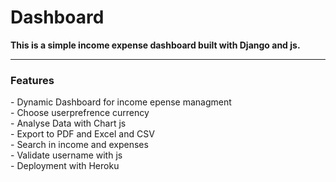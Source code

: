 # Dashboard
**This is a simple income expense dashboard built with Django and js.**<br>
<hr>

 <h3>Features</h3> 
- Dynamic Dashboard for income epense managment <br>
- Choose userprefrence currency <br>
- Analyse Data with Chart js <br>
- Export to PDF and Excel and CSV <br>
- Search in income and expenses <br>
- Validate username with js <br>
- Deployment with Heroku <br>
